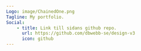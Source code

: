 ```yaml
---
Logo: image/ChainedOne.png
Tagline: My portfolio.
Social:
    - title: Link till sidans github repo.
      url: https://github.com/dbwebb-se/design-v3
      icon: github
---
```


